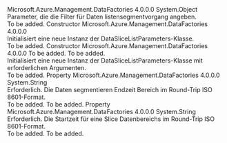 <Type Name="DataSliceListParameters" FullName="Microsoft.Azure.Management.DataFactories.Models.DataSliceListParameters">
  <TypeSignature Language="C#" Value="public class DataSliceListParameters" />
  <TypeSignature Language="ILAsm" Value=".class public auto ansi beforefieldinit DataSliceListParameters extends System.Object" />
  <TypeSignature Language="DocId" Value="T:Microsoft.Azure.Management.DataFactories.Models.DataSliceListParameters" />
  <TypeSignature Language="VB.NET" Value="Public Class DataSliceListParameters" />
  <TypeSignature Language="F#" Value="type DataSliceListParameters = class" />
  <AssemblyInfo>
    <AssemblyName>Microsoft.Azure.Management.DataFactories</AssemblyName>
    <AssemblyVersion>4.0.0.0</AssemblyVersion>
  </AssemblyInfo>
  <Base>
    <BaseTypeName>System.Object</BaseTypeName>
  </Base>
  <Interfaces />
  <Docs>
    <summary>
            Parameter, die die Filter für Daten listensegmentvorgang angeben.
            </summary>
    <remarks>To be added.</remarks>
  </Docs>
  <Members>
    <Member MemberName=".ctor">
      <MemberSignature Language="C#" Value="public DataSliceListParameters ();" />
      <MemberSignature Language="ILAsm" Value=".method public hidebysig specialname rtspecialname instance void .ctor() cil managed" />
      <MemberSignature Language="DocId" Value="M:Microsoft.Azure.Management.DataFactories.Models.DataSliceListParameters.#ctor" />
      <MemberSignature Language="VB.NET" Value="Public Sub New ()" />
      <MemberType>Constructor</MemberType>
      <AssemblyInfo>
        <AssemblyName>Microsoft.Azure.Management.DataFactories</AssemblyName>
        <AssemblyVersion>4.0.0.0</AssemblyVersion>
      </AssemblyInfo>
      <Parameters />
      <Docs>
        <summary>
            Initialisiert eine neue Instanz der DataSliceListParameters-Klasse.
            </summary>
        <remarks>To be added.</remarks>
      </Docs>
    </Member>
    <Member MemberName=".ctor">
      <MemberSignature Language="C#" Value="public DataSliceListParameters (string dataSliceRangeStartTime, string dataSliceRangeEndTime);" />
      <MemberSignature Language="ILAsm" Value=".method public hidebysig specialname rtspecialname instance void .ctor(string dataSliceRangeStartTime, string dataSliceRangeEndTime) cil managed" />
      <MemberSignature Language="DocId" Value="M:Microsoft.Azure.Management.DataFactories.Models.DataSliceListParameters.#ctor(System.String,System.String)" />
      <MemberSignature Language="VB.NET" Value="Public Sub New (dataSliceRangeStartTime As String, dataSliceRangeEndTime As String)" />
      <MemberSignature Language="F#" Value="new Microsoft.Azure.Management.DataFactories.Models.DataSliceListParameters : string * string -&gt; Microsoft.Azure.Management.DataFactories.Models.DataSliceListParameters" Usage="new Microsoft.Azure.Management.DataFactories.Models.DataSliceListParameters (dataSliceRangeStartTime, dataSliceRangeEndTime)" />
      <MemberType>Constructor</MemberType>
      <AssemblyInfo>
        <AssemblyName>Microsoft.Azure.Management.DataFactories</AssemblyName>
        <AssemblyVersion>4.0.0.0</AssemblyVersion>
      </AssemblyInfo>
      <Parameters>
        <Parameter Name="dataSliceRangeStartTime" Type="System.String" />
        <Parameter Name="dataSliceRangeEndTime" Type="System.String" />
      </Parameters>
      <Docs>
        <param name="dataSliceRangeStartTime">To be added.</param>
        <param name="dataSliceRangeEndTime">To be added.</param>
        <summary>
            Initialisiert eine neue Instanz der DataSliceListParameters-Klasse mit erforderlichen Argumenten.
            </summary>
        <remarks>To be added.</remarks>
      </Docs>
    </Member>
    <Member MemberName="DataSliceRangeEndTime">
      <MemberSignature Language="C#" Value="public string DataSliceRangeEndTime { get; set; }" />
      <MemberSignature Language="ILAsm" Value=".property instance string DataSliceRangeEndTime" />
      <MemberSignature Language="DocId" Value="P:Microsoft.Azure.Management.DataFactories.Models.DataSliceListParameters.DataSliceRangeEndTime" />
      <MemberSignature Language="VB.NET" Value="Public Property DataSliceRangeEndTime As String" />
      <MemberSignature Language="F#" Value="member this.DataSliceRangeEndTime : string with get, set" Usage="Microsoft.Azure.Management.DataFactories.Models.DataSliceListParameters.DataSliceRangeEndTime" />
      <MemberType>Property</MemberType>
      <AssemblyInfo>
        <AssemblyName>Microsoft.Azure.Management.DataFactories</AssemblyName>
        <AssemblyVersion>4.0.0.0</AssemblyVersion>
      </AssemblyInfo>
      <ReturnValue>
        <ReturnType>System.String</ReturnType>
      </ReturnValue>
      <Docs>
        <summary>
            Erforderlich. Die Daten segmentieren Endzeit Bereich im Round-Trip ISO 8601-Format.
            </summary>
        <value>To be added.</value>
        <remarks>To be added.</remarks>
      </Docs>
    </Member>
    <Member MemberName="DataSliceRangeStartTime">
      <MemberSignature Language="C#" Value="public string DataSliceRangeStartTime { get; set; }" />
      <MemberSignature Language="ILAsm" Value=".property instance string DataSliceRangeStartTime" />
      <MemberSignature Language="DocId" Value="P:Microsoft.Azure.Management.DataFactories.Models.DataSliceListParameters.DataSliceRangeStartTime" />
      <MemberSignature Language="VB.NET" Value="Public Property DataSliceRangeStartTime As String" />
      <MemberSignature Language="F#" Value="member this.DataSliceRangeStartTime : string with get, set" Usage="Microsoft.Azure.Management.DataFactories.Models.DataSliceListParameters.DataSliceRangeStartTime" />
      <MemberType>Property</MemberType>
      <AssemblyInfo>
        <AssemblyName>Microsoft.Azure.Management.DataFactories</AssemblyName>
        <AssemblyVersion>4.0.0.0</AssemblyVersion>
      </AssemblyInfo>
      <ReturnValue>
        <ReturnType>System.String</ReturnType>
      </ReturnValue>
      <Docs>
        <summary>
            Erforderlich. Die Startzeit für eine Slice Datenbereichs im Round-Trip ISO 8601-Format.
            </summary>
        <value>To be added.</value>
        <remarks>To be added.</remarks>
      </Docs>
    </Member>
  </Members>
</Type>